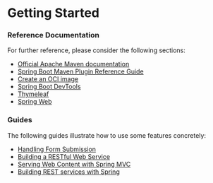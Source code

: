 # Getting Started

### Reference Documentation
For further reference, please consider the following sections:

* [Official Apache Maven documentation](https://maven.apache.org/guides/index.html)
* [Spring Boot Maven Plugin Reference Guide](https://docs.spring.io/spring-boot/docs/2.5.3/maven-plugin/reference/html/)
* [Create an OCI image](https://docs.spring.io/spring-boot/docs/2.5.3/maven-plugin/reference/html/#build-image)
* [Spring Boot DevTools](https://docs.spring.io/spring-boot/docs/2.5.3/reference/htmlsingle/#using-boot-devtools)
* [Thymeleaf](https://docs.spring.io/spring-boot/docs/2.5.3/reference/htmlsingle/#boot-features-spring-mvc-template-engines)
* [Spring Web](https://docs.spring.io/spring-boot/docs/2.5.3/reference/htmlsingle/#boot-features-developing-web-applications)

### Guides
The following guides illustrate how to use some features concretely:

* [Handling Form Submission](https://spring.io/guides/gs/handling-form-submission/)
* [Building a RESTful Web Service](https://spring.io/guides/gs/rest-service/)
* [Serving Web Content with Spring MVC](https://spring.io/guides/gs/serving-web-content/)
* [Building REST services with Spring](https://spring.io/guides/tutorials/bookmarks/)

